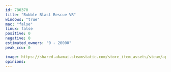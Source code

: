 ```yaml
---
id: 780370
title: "Bubble Blast Rescue VR"
windows: "true"
mac: "false"
linux: false
positive: 0
negative: 0
estimated_owners: "0 - 20000"
peak_ccu: 0

image: https://shared.akamai.steamstatic.com/store_item_assets/steam/apps/780370/header.jpg?t=1518109639
opinions:
---
```

